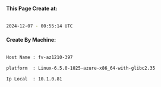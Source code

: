 
   
#### This Page Create at:

```bash

2024-12-07 - 00:55:14 UTC

```

#### Create By Machine:

```bash

Host Name : fv-az1210-397

platform  : Linux-6.5.0-1025-azure-x86_64-with-glibc2.35

Ip Local  : 10.1.0.81

```

